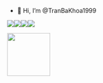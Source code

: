 - 👋 Hi, I’m @TranBaKhoa1999

<!---
TranBaKhoa1999/TranBaKhoa1999 is a ✨ special ✨ repository because its `README.md` (this file) appears on your GitHub profile.
You can click the Preview link to take a look at your changes.
--->
<img src="https://img.shields.io/badge/php-%23777BB4.svg?style=for-the-badge&logo=php&logoColor=white"><img src="https://img.shields.io/badge/laravel-%23FF2D20.svg?style=for-the-badge&logo=laravel&logoColor=white"><img src="https://img.shields.io/badge/javascript-%23323330.svg?style=for-the-badge&logo=javascript&logoColor=%23F7DF1E"><img src="https://img.shields.io/badge/node.js-6DA55F?style=for-the-badge&logo=node.js&logoColor=white">
<div>
<a href="https://fb.com/TranBaKhoa.1010"><img src="https://scontent.fsgn2-5.fna.fbcdn.net/v/t39.30808-6/273550974_962112378031309_9079823595932949168_n.jpg?_nc_cat=104&ccb=1-5&_nc_sid=09cbfe&_nc_ohc=dI7uFlnLXJMAX_Y08eR&_nc_ht=scontent.fsgn2-5.fna&oh=00_AT_QU-93jSHN1-r1rgc7BaigUfKP8D-FWWDFYM_KYA9K6w&oe=62503231" width="100"/>
 </div><a>

